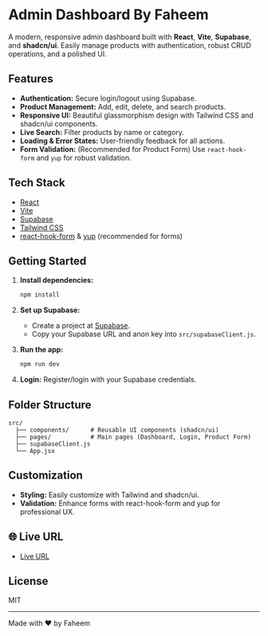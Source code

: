 # Admin Dashboard By Faheem

A modern, responsive admin dashboard built with **React**, **Vite**, **Supabase**, and **shadcn/ui**. Easily manage products with authentication, robust CRUD operations, and a polished UI.

## Features

- **Authentication:** Secure login/logout using Supabase.
- **Product Management:** Add, edit, delete, and search products.
- **Responsive UI:** Beautiful glassmorphism design with Tailwind CSS and shadcn/ui components.
- **Live Search:** Filter products by name or category.
- **Loading & Error States:** User-friendly feedback for all actions.
- **Form Validation:** (Recommended for Product Form) Use `react-hook-form` and `yup` for robust validation.

## Tech Stack

- [React](https://react.dev/)
- [Vite](https://vitejs.dev/)
- [Supabase](https://supabase.com/)
- [Tailwind CSS](https://tailwindcss.com/)
- [react-hook-form](https://react-hook-form.com/) & [yup](https://github.com/jquense/yup) (recommended for forms)

## Getting Started

1. **Install dependencies:**
   ```bash
   npm install
   ```

2. **Set up Supabase:**
   - Create a project at [Supabase](https://supabase.com/).
   - Copy your Supabase URL and anon key into `src/supabaseClient.js`.

3. **Run the app:**
   ```bash
   npm run dev
   ```

4. **Login:** Register/login with your Supabase credentials.

## Folder Structure

```
src/
  ├── components/      # Reusable UI components (shadcn/ui)
  ├── pages/           # Main pages (Dashboard, Login, Product Form)
  ├── supabaseClient.js
  └── App.jsx
```

## Customization

- **Styling:** Easily customize with Tailwind and shadcn/ui.
- **Validation:** Enhance forms with react-hook-form and yup for professional UX.
## 🌐 Live URL
- [Live URL](https://admin-dashboard-sable-psi.vercel.app/)
## License

MIT

---

Made with ❤️ by Faheem
